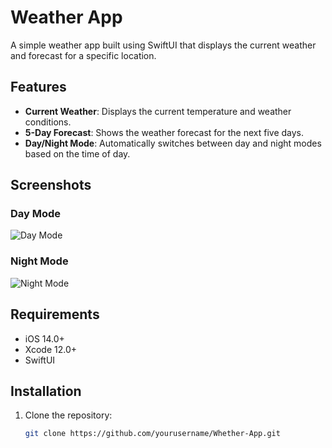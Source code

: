 
# Weather App

A simple weather app built using SwiftUI that displays the current weather and forecast for a specific location.

## Features

- **Current Weather**: Displays the current temperature and weather conditions.
- **5-Day Forecast**: Shows the weather forecast for the next five days.
- **Day/Night Mode**: Automatically switches between day and night modes based on the time of day.

## Screenshots

### Day Mode

![Day Mode](path/to/Screenshot%202567-06-26%20at%2018.01.42.png)

### Night Mode

![Night Mode](path/to/Screenshot%202567-06-26%20at%2018.02.34.png)

## Requirements

- iOS 14.0+
- Xcode 12.0+
- SwiftUI

## Installation

1. Clone the repository:
   ```sh
   git clone https://github.com/yourusername/Whether-App.git

